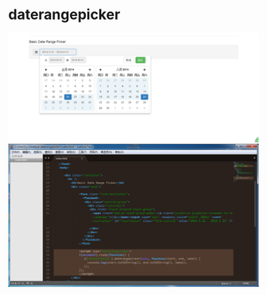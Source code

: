 # daterangepicker
![运行](https://github.com/lc-dmx/daterangepicker/blob/master/%E8%BF%90%E8%A1%8C.jpg)
![index代码](https://github.com/lc-dmx/daterangepicker/blob/master/index%E4%BB%A3%E7%A0%81.jpg)
